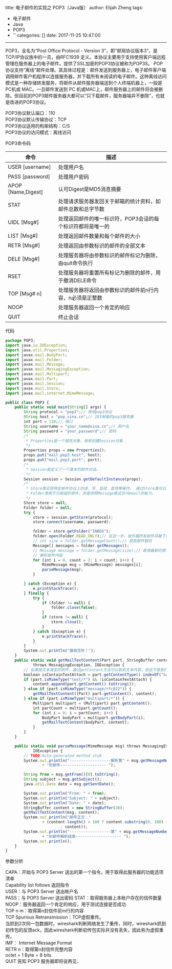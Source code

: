 title: 电子邮件的实现之 POP3（Java版）
author: Elijah Zheng
tags:
  - 电子邮件
  - Java
  - POP3
  - ''
categories: []
date: 2017-11-25 10:47:00
---
POP3，全名为“Post Office Protocol - Version 3”，即“邮局协议版本3”。是TCP/IP协议族中的一员，由RFC1939 定义。本协议主要用于支持使用客户端远程管理在服务器上的电子邮件。提供了SSL加密的POP3协议被称为POP3S。
POP 协议支持“离线”邮件处理。其具体过程是：邮件发送到服务器上，电子邮件客户端调用邮件客户机程序以连接服务器，并下载所有未阅读的电子邮件。这种离线访问模式是一种存储转发服务，将邮件从邮件服务器端送到个人终端机器上，一般是PC机或 MAC。一旦邮件发送到 PC 机或MAC上，邮件服务器上的邮件将会被删除。但目前的POP3邮件服务器大都可以“只下载邮件，服务器端并不删除”，也就是改进的POP3协议。
<!--more-->

POP3协议默认端口：110	
POP3协议默认传输协议：TCP	
POP3协议适用的构架结构：C/S	
POP3协议的访问模式：离线访问	

POP3命令码

命令 | 描述
----| ----
USER [username]|处理用户名
PASS [password]|处理用户密码
APOP [Name,Digest]|认可Digest是MD5消息摘要
STAT|处理请求服务器发回关于邮箱的统计资料，如邮件总数和总字节数
UIDL [Msg#]|处理返回邮件的唯一标识符，POP3会话的每个标识符都将是唯一的
LIST [Msg#]|处理返回邮件数量和每个邮件的大小
RETR [Msg#]|处理返回由参数标识的邮件的全部文本
DELE [Msg#]|处理服务器将由参数标识的邮件标记为删除，由quit命令执行
RSET|处理服务器将重置所有标记为删除的邮件，用于撤消DELE命令
TOP [Msg# n]|处理服务器将返回由参数标识的邮件前n行内容，n必须是正整数
NOOP|处理服务器返回一个肯定的响应
QUIT|终止会话

代码
```js
package POP3;
import java.io.IOException;
import java.util.Properties;
import javax.mail.BodyPart;
import javax.mail.Folder;
import javax.mail.Message;
import javax.mail.MessagingException;
import javax.mail.Multipart;
import javax.mail.Part;
import javax.mail.Session;
import javax.mail.Store;
import javax.mail.internet.MimeMessage;

public class POP3 {
	public static void main(String[] args) {
		String protocol = "pop3";// 使用pop3协议
		String host = "pop.sina.cn";// 163邮箱的pop3服务器
		int port = 110;// 端口
		String username = "your_name@sina.cn";// 用户名
		String password = "your_password";// 密码
		/*
		 * Properties是一个属性对象，用来创建Session对象
		 */
		Properties props = new Properties();
		props.put("mail.pop3.host", host);
		props.put("mail.pop3.port", port);
		/*
		 * Session类定义了一个基本的邮件对话。
		 */
		Session session = Session.getDefaultInstance(props);
		/*
		 * Store类实现特定邮件协议上的读、写、监视、查找等操作。 通过Store类可以访问Folder类。
		 * Folder类用于分级组织邮件，并提供照Message格式访问email的能力。
		 */
		Store store = null;
		Folder folder = null;
		try {
			store = session.getStore(protocol);
			store.connect(username, password);

			folder = store.getFolder("INBOX");
			folder.open(Folder.READ_ONLY);// 在这一步，收件箱所有邮件将被下载到本地
			// int size = folder.getMessageCount();// 获取邮件数目
			Message[] messages = folder.getMessages();
			// Message message = folder.getMessage(size);// 取得最新的那个邮件
			// 解析邮件内容
			for (int i = 0, count = 2; i < count; i++) {
				MimeMessage msg = (MimeMessage) messages[i];
				parseMessage(msg);
			}

		} catch (Exception e) {
			e.printStackTrace();
		} finally {
			try {
				if (folder != null) {
					folder.close(false);
				}
				if (store != null) {
					store.close();
				}
			} catch (Exception e) {
				e.printStackTrace();
			}
		}
		System.out.println("接收完毕！");
	}
	public static void getMailTextContent(Part part, StringBuffer content)
			throws MessagingException, IOException {
		// 如果是文本类型的附件，通过getContent方法可以取到文本内容，但这不是我们需要的结果，所以在这里要做判断
		boolean isContainTextAttach = part.getContentType().indexOf("name") > 0;
		if (part.isMimeType("text/*") && !isContainTextAttach) {
			content.append(part.getContent().toString());
		} else if (part.isMimeType("message/rfc822")) {
			getMailTextContent((Part) part.getContent(), content);
		} else if (part.isMimeType("multipart/*")) {
			Multipart multipart = (Multipart) part.getContent();
			int partCount = multipart.getCount();
			for (int i = 0; i < partCount; i++) {
				BodyPart bodyPart = multipart.getBodyPart(i);
				getMailTextContent(bodyPart, content);
			}
		}
	}

	public static void parseMessage(MimeMessage msg) throws MessagingException,
			IOException {
		// TODO Auto-generated method stub
		System.out.println("------------------解析第" + msg.getMessageNumber()
				+ "封邮件-------------------- ");

		String from = msg.getFrom()[0].toString();
		String subject = msg.getSubject();
		java.util.Date date = msg.getSentDate();

		System.out.println("From: " + from);
		System.out.println("Subject: " + subject);
		System.out.println("Date: " + date);
		StringBuffer content = new StringBuffer(30);
		getMailTextContent(msg, content);
		System.out.println("邮件正文："
				+ (content.length() > 100 ? content.substring(0, 100) + "..."
						: content));
		System.out.println("------------------第" + msg.getMessageNumber()
				+ "封邮件解析结束-------------------- ");
		System.out.println();
	}
}
```

参数分析

CAPA：开始与 POP3 Server 送出的第一个指令，用于取得此服务器的功能选项清单	
Capability list follows 返回指令	
USER：与 POP3 Server 送出帐户名	
PASS：与 POP3 Server 送出密码	
STAT：取得服务器上本帐户存在的信件数量	
NOOP：服务器返回一个肯定的响应，用于测试连接是否成功	
TOP n m：取得第n封信件前m行的内容	
TCP Spurious Retransmission：TCP虚假重传。 	
当抓到2次同一包数据时，wireshark判断网络发生了重传，同时，wireshark抓到初传包的反馈ack，因此wireshark判断初传包实际并没有丢失，因此称为虚假重传。	
IMF： Internet Message Format	
RETR n：取得第n封信件完整内容	
octet = 1 Byte =  8 bits	
QUIT 告知 POP3 服务器即将说再见．	